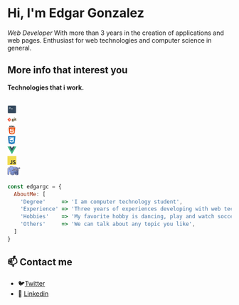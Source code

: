 # **Hi, I'm Edgar Gonzalez** 

_Web Developer_ With more than 3 years in the creation of applications and web pages. 
Enthusiast for web technologies and computer science in general.

## More info that interest you 

**Technologies that i work.**


<code> <img height="20" src="https://raw.githubusercontent.com/edgargc026/assets/master/consolaComandos.jpg"></code>
<code> <img height="20" src="https://raw.githubusercontent.com/edgargc026/assets/master/git.png"></code>
<code> <img height="20" src="https://raw.githubusercontent.com/edgargc026/assets/master/html-5.png"></code>
<code> <img height="20" src="https://raw.githubusercontent.com/edgargc026/assets/master/css.png"></code>
<code> <img height="20" src="https://raw.githubusercontent.com/edgargc026/assets/master/vuejs.png"></code>
<code> <img height="20" src="https://raw.githubusercontent.com/edgargc026/assets/master/javascript.png"></code>
<code> <img height="20" src="https://raw.githubusercontent.com/edgargc026/assets/master/php.png"></code>



```javascript
const edgargc = {
  AboutMe: [
    'Degree'     => 'I am computer technology student', 
    'Experience' => 'Three years of experiences developing with web technologies',
    'Hobbies'    => 'My favorite hobby is dancing, play and watch soccer',
    'Others'     => 'We can talk about any topic you like',
  ]
}
```

## 📫 Contact me
- 🐦[Twitter](https://twitter.com/EdgarGc026) 
- 📮 [Linkedin](https://www.linkedin.com/in/edgargc026/)
